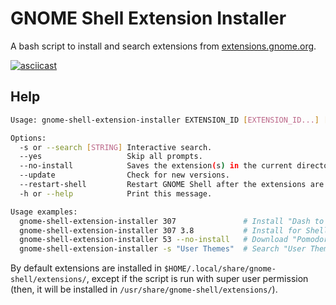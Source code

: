 # GNOME Shell Extension Installer


A bash script to install and search extensions from [extensions.gnome.org](https://extensions.gnome.org/).

[![asciicast](https://asciinema.org/a/2kkzsbsd9k4x9xtn028q7w3dn.png)](https://asciinema.org/a/2kkzsbsd9k4x9xtn028q7w3dn)

## Help

```bash
Usage: gnome-shell-extension-installer EXTENSION_ID [EXTENSION_ID...] [GNOME_VERSION] [OPTIONS]

Options:
  -s or --search [STRING] Interactive search.
  --yes                   Skip all prompts.
  --no-install            Saves the extension(s) in the current directory.
  --update                Check for new versions.
  --restart-shell         Restart GNOME Shell after the extensions are installed.
  -h or --help            Print this message.

Usage examples:
  gnome-shell-extension-installer 307               # Install "Dash to Dock"
  gnome-shell-extension-installer 307 3.8           # Install for Shell 3.8
  gnome-shell-extension-installer 53 --no-install   # Download "Pomodoro"
  gnome-shell-extension-installer -s "User Themes"  # Search "User Themes"
```

By default extensions are installed in `$HOME/.local/share/gnome-shell/extensions/`,
except if the script is run with super user permission
(then, it will be installed in `/usr/share/gnome-shell/extensions/`).
